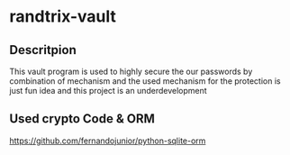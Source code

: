 # randtrix-vault
## Descritpion
This vault program is used to highly secure the our passwords by combination of mechanism and the used mechanism for the protection is just fun idea and this project is an underdevelopment


## Used crypto Code & ORM 
https://github.com/fernandojunior/python-sqlite-orm